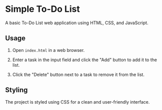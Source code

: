 # Simple To-Do List

A basic To-Do List web application using HTML, CSS, and JavaScript.

## Usage

1. Open `index.html` in a web browser.

2. Enter a task in the input field and click the "Add" button to add it to the list.

3. Click the "Delete" button next to a task to remove it from the list.

## Styling

The project is styled using CSS for a clean and user-friendly interface.

